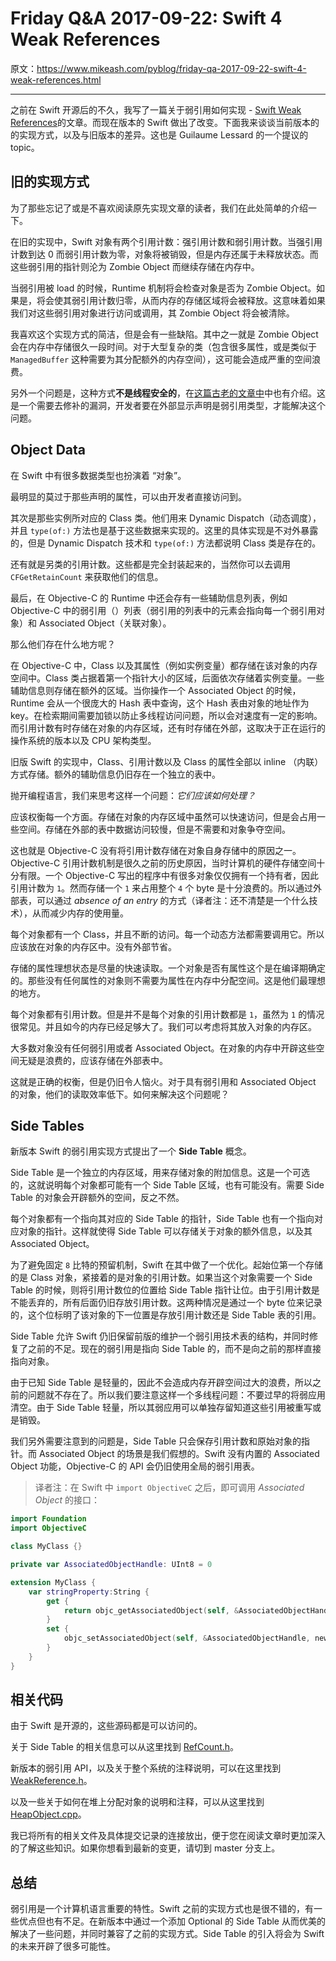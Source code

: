 # Friday Q&A 2017-09-22: Swift 4 Weak References

原文：https://www.mikeash.com/pyblog/friday-qa-2017-09-22-swift-4-weak-references.html

---

之前在 Swift 开源后的不久，我写了一篇关于弱引用如何实现 - [Swift Weak References](https://mikeash.com/pyblog/friday-qa-2015-12-11-swift-weak-references.html)的文章。而现在版本的 Swift 做出了改变。下面我来谈谈当前版本的的实现方式，以及与旧版本的差异。这也是 Guilaume Lessard 的一个提议的 topic。

## 旧的实现方式

为了那些忘记了或是不喜欢阅读原先实现文章的读者，我们在此处简单的介绍一下。

在旧的实现中，Swift 对象有两个引用计数：强引用计数和弱引用计数。当强引用计数到达 0 而弱引用计数为零，对象将被销毁，但是内存还属于未释放状态。而这些弱引用的指针则沦为 Zombie Object 而继续存储在内存中。

当弱引用被 load 的时候，Runtime 机制将会检查对象是否为 Zombie Object。如果是，将会使其弱引用计数归零，从而内存的存储区域将会被释放。这意味着如果我们对这些弱引用对象进行访问或调用，其 Zombie Object 将会被清除。

我喜欢这个实现方式的简洁，但是会有一些缺陷。其中之一就是 Zombie Object 会在内存中存储很久一段时间。对于大型复杂的类（包含很多属性，或是类似于 `ManagedBuffer` 这种需要为其分配额外的内存空间），这可能会造成严重的空间浪费。

另外一个问题是，这种方式**不是线程安全的**，在[这篇古老的文章中](https://bugs.swift.org/browse/SR-192)中也有介绍。这是一个需要去修补的漏洞，开发者要在外部显示声明是弱引用类型，才能解决这个问题。

## Object Data

在 Swift 中有很多数据类型也扮演着 “对象”。

最明显的莫过于那些声明的属性，可以由开发者直接访问到。

其次是那些实例所对应的 Class 类。他们用来 Dynamic Dispatch（动态调度），并且 `type(of:)` 方法也是基于这些数据来实现的。这里的具体实现是不对外暴露的，但是 Dynamic Dispatch 技术和 `type(of:)` 方法都说明 Class 类是存在的。

还有就是另类的引用计数。这些都是完全封装起来的，当然你可以去调用 `CFGetRetainCount` 来获取他们的信息。

最后，在 Objective-C 的 Runtime 中还会存有一些辅助信息列表，例如 Objective-C 中的弱引用（）列表（弱引用的列表中的元素会指向每一个弱引用对象）和 Associated Object（关联对象）。

那么他们存在什么地方呢？

在 Objective-C 中，Class 以及其属性（例如实例变量）都存储在该对象的内存空间中。Class 类占据着第一个指针大小的区域，后面依次存储着实例变量。一些辅助信息则存储在额外的区域。当你操作一个 Associated Object 的时候，Runtime 会从一个很庞大的 Hash 表中查询，这个 Hash 表由对象的地址作为 key。在检索期间需要加锁以防止多线程访问问题，所以会对速度有一定的影响。而引用计数有时存储在对象的内存区域，还有时存储在外部，这取决于正在运行的操作系统的版本以及 CPU 架构类型。

旧版 Swift 的实现中，Class、引用计数以及 Class 的属性全部以 inline （内联）方式存储。额外的辅助信息仍旧存在一个独立的表中。

抛开编程语言，我们来思考这样一个问题：*它们应该如何处理？*

应该权衡每一个方面。存储在对象的内存区域中虽然可以快速访问，但是会占用一些空间。存储在外部的表中数据访问较慢，但是不需要和对象争夺空间。

这也就是 Objective-C 没有将引用计数存储在对象自身存储中的原因之一。Objective-C 引用计数机制是很久之前的历史原因，当时计算机的硬件存储空间十分有限。一个 Objective-C 写出的程序中有很多对象仅仅拥有一个持有者，因此引用计数为 `1`。然而存储一个 `1` 来占用整个 `4` 个 byte 是十分浪费的。所以通过外部表，可以通过 *absence of an entry* 的方式（译者注：还不清楚是一个什么技术），从而减少内存的使用量。

每个对象都有一个 Class，并且不断的访问。每一个动态方法都需要调用它。所以应该放在对象的内存区中。没有外部节省。

存储的属性理想状态是尽量的快速读取。一个对象是否有属性这个是在编译期确定的。那些没有任何属性的对象则不需要为属性在内存中分配空间。这是他们最理想的地方。

每个对象都有引用计数。但是并不是每个对象的引用计数都是 `1`，虽然为 `1` 的情况很常见。并且如今的内存已经足够大了。我们可以考虑将其放入对象的内存区。

大多数对象没有任何弱引用或者 Associated Object。在对象的内存中开辟这些空间无疑是浪费的，应该存储在外部表中。

这就是正确的权衡，但是仍旧令人恼火。对于具有弱引用和 Associated Object 的对象，他们的读取效率低下。如何来解决这个问题呢？

## Side Tables

新版本 Swift 的弱引用实现方式提出了一个 **Side Table** 概念。

Side Table 是一个独立的内存区域，用来存储对象的附加信息。这是一个可选的，这就说明每个对象都可能有一个 Side Table 区域，也有可能没有。需要 Side Table 的对象会开辟额外的空间，反之不然。

每个对象都有一个指向其对应的 Side Table 的指针，Side Table 也有一个指向对应对象的指针。这样就使得 Side Table 可以存储关于对象的额外信息，以及其 Associated Object。

为了避免固定 `8` 比特的预留机制，Swift 在其中做了一个优化。起始位第一个存储的是 Class 对象，紧接着的是对象的引用计数。如果当这个对象需要一个 Side Table 的时候，则将引用计数位的位置给 Side Table 指针让位。由于引用计数是不能丢弃的，所有后面仍旧存放引用计数。这两种情况是通过一个 byte 位来记录的，这个位标明了该对象的下一位置是存放引用计数还是 Side Table 表的引用。

Side Table 允许 Swift 仍旧保留前版的维护一个弱引用技术表的结构，并同时修复了之前的不足。现在的弱引用是指向 Side Table 的，而不是向之前的那样直接指向对象。

由于已知 Side Table 是轻量的，因此不会造成内存开辟空间过大的浪费，所以之前的问题就不存在了。所以我们要注意这样一个多线程问题：不要过早的将弱应用清空。由于 Side Table 轻量，所以其弱应用可以单独存留知道这些引用被重写或是销毁。

我们另外需要注意到的问题是，Side Table 只会保存引用计数和原始对象的指针。而 Associated Object 的场景是我们假想的。Swift 没有内置的 Associated Object 功能，Objective-C 的 API 会仍旧使用全局的弱引用表。

> 译者注：在 Swift 中 `import ObjectiveC` 之后，即可调用 *Associated Object* 的接口：

```swift
import Foundation
import ObjectiveC

class MyClass {}

private var AssociatedObjectHandle: UInt8 = 0

extension MyClass {
    var stringProperty:String {
        get {
            return objc_getAssociatedObject(self, &AssociatedObjectHandle) as! String
        }
        set {
            objc_setAssociatedObject(self, &AssociatedObjectHandle, newValue, objc_AssociationPolicy.OBJC_ASSOCIATION_RETAIN_NONATOMIC)
        }
    }
}
```

## 相关代码

由于 Swift 是开源的，这些源码都是可以访问的。

关于 Side Table 的相关信息可以从这里找到 [RefCount.h](https://github.com/apple/swift/blob/c262440e70896299118a0a050c8a834e1270b606/stdlib/public/runtime/WeakReference.h)。

新版本的弱引用 API，以及关于整个系统的注释说明，可以在这里找到 [WeakReference.h](https://github.com/apple/swift/blob/c262440e70896299118a0a050c8a834e1270b606/stdlib/public/runtime/WeakReference.h)。


以及一些关于如何在堆上分配对象的说明和注释，可以从这里找到[HeapObject.cpp](https://github.com/apple/swift/blob/c262440e70896299118a0a050c8a834e1270b606/stdlib/public/runtime/HeapObject.cpp)。

我已将所有的相关文件及具体提交记录的连接放出，便于您在阅读文章时更加深入的了解这些知识。如果你想看到最新的变更，请切到 master 分支上。

## 总结

弱引用是一个计算机语言重要的特性。Swift 之前的实现方式也是很不错的，有一些优点但也有不足。在新版本中通过一个添加 Optional 的 Side Table 从而优美的解决了一些问题，并同时兼容了之前的实现方式。Side Table 的引入将会为 Swift 的未来开辟了很多可能性。



